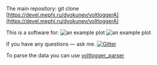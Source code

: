 The main repository: git clone [https://devel.mephi.ru/dyokunev/voltloggerA](https://devel.mephi.ru/dyokunev/voltloggerA)

This is a software for:
![an example plot](https://devel.mephi.ru/dyokunev/voltloggerA/raw/master/doc/photo.jpg)
![an example plot](https://devel.mephi.ru/dyokunev/voltloggerA/raw/master/doc/example_graph.png)

If you have any questions — ask me. [![Gitter](https://badges.gitter.im/Join%20Chat.svg)](https://gitter.im/xaionaro/voltloggerA?utm_source=badge&utm_medium=badge&utm_campaign=pr-badge&utm_content=badge)

To parse the data you can use [voltlogger_parser](https://devel.mephi.ru/dyokunev/voltlogger_parser)
